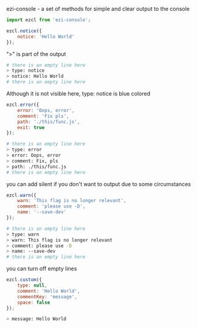 ezi-console - a set of methods for simple and clear output to the console

```js
import ezcl from 'ezi-console';

ezcl.notice({
    notice: 'Hello World'
});
```

">" is part of the output

```bash
# there is an empty line here
> type: notice
> notice: Hello World
# there is an empty line here
```

Although it is not visible here, type: notice is blue colored

```js
ezcl.error({
    error: 'Oops, error',
    comment: 'Fix pls',
    path: './this/func.js',
    exit: true
});
```

```bash
# there is an empty line here
> type: error
> error: Oops, error
> comment: Fix, pls
> path: ./this/func.js
# there is an empty line here
```

you can add silent if you don't want to output due to some circumstances

```js
ezcl.warn({
    warn: 'This flag is no longer relevant',
    comment: 'please use -D',
    name: '--save-dev'
});
```

```bash
# there is an empty line here
> type: warn
> warn: This flag is no longer relevant
> comment: please use -D
> name: --save-dev
# there is an empty line here
```

you can turn off empty lines

```js
ezcl.custom({
    type: null,
    comment: 'Hello World',
    commentKey: 'message',
    space: false
});
```

```bash
> message: Hello World
```
